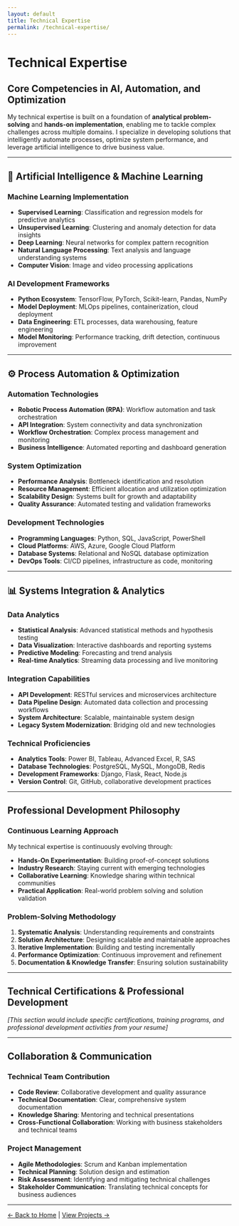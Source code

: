 ```yaml
---
layout: default
title: Technical Expertise
permalink: /technical-expertise/
---
```


# Technical Expertise

## Core Competencies in AI, Automation, and Optimization

My technical expertise is built on a foundation of **analytical problem-solving** and **hands-on implementation**, enabling me to tackle complex challenges across multiple domains. I specialize in developing solutions that intelligently automate processes, optimize system performance, and leverage artificial intelligence to drive business value.

---

## 🤖 Artificial Intelligence & Machine Learning

### Machine Learning Implementation
- **Supervised Learning**: Classification and regression models for predictive analytics
- **Unsupervised Learning**: Clustering and anomaly detection for data insights
- **Deep Learning**: Neural networks for complex pattern recognition
- **Natural Language Processing**: Text analysis and language understanding systems
- **Computer Vision**: Image and video processing applications

### AI Development Frameworks
- **Python Ecosystem**: TensorFlow, PyTorch, Scikit-learn, Pandas, NumPy
- **Model Deployment**: MLOps pipelines, containerization, cloud deployment
- **Data Engineering**: ETL processes, data warehousing, feature engineering
- **Model Monitoring**: Performance tracking, drift detection, continuous improvement

---

## ⚙️ Process Automation & Optimization

### Automation Technologies
- **Robotic Process Automation (RPA)**: Workflow automation and task orchestration
- **API Integration**: System connectivity and data synchronization
- **Workflow Orchestration**: Complex process management and monitoring
- **Business Intelligence**: Automated reporting and dashboard generation

### System Optimization
- **Performance Analysis**: Bottleneck identification and resolution
- **Resource Management**: Efficient allocation and utilization optimization
- **Scalability Design**: Systems built for growth and adaptability
- **Quality Assurance**: Automated testing and validation frameworks

### Development Technologies
- **Programming Languages**: Python, SQL, JavaScript, PowerShell
- **Cloud Platforms**: AWS, Azure, Google Cloud Platform
- **Database Systems**: Relational and NoSQL database optimization
- **DevOps Tools**: CI/CD pipelines, infrastructure as code, monitoring

---

## 📊 Systems Integration & Analytics

### Data Analytics
- **Statistical Analysis**: Advanced statistical methods and hypothesis testing
- **Data Visualization**: Interactive dashboards and reporting systems
- **Predictive Modeling**: Forecasting and trend analysis
- **Real-time Analytics**: Streaming data processing and live monitoring

### Integration Capabilities
- **API Development**: RESTful services and microservices architecture
- **Data Pipeline Design**: Automated data collection and processing workflows
- **System Architecture**: Scalable, maintainable system design
- **Legacy System Modernization**: Bridging old and new technologies

### Technical Proficiencies
- **Analytics Tools**: Power BI, Tableau, Advanced Excel, R, SAS
- **Database Technologies**: PostgreSQL, MySQL, MongoDB, Redis
- **Development Frameworks**: Django, Flask, React, Node.js
- **Version Control**: Git, GitHub, collaborative development practices

---

## Professional Development Philosophy

### Continuous Learning Approach
My technical expertise is continuously evolving through:
- **Hands-On Experimentation**: Building proof-of-concept solutions
- **Industry Research**: Staying current with emerging technologies
- **Collaborative Learning**: Knowledge sharing within technical communities
- **Practical Application**: Real-world problem solving and solution validation

### Problem-Solving Methodology
1. **Systematic Analysis**: Understanding requirements and constraints
2. **Solution Architecture**: Designing scalable and maintainable approaches
3. **Iterative Implementation**: Building and testing incrementally
4. **Performance Optimization**: Continuous improvement and refinement
5. **Documentation & Knowledge Transfer**: Ensuring solution sustainability

---

## Technical Certifications & Professional Development

*[This section would include specific certifications, training programs, and professional development activities from your resume]*

---

## Collaboration & Communication

### Technical Team Contribution
- **Code Review**: Collaborative development and quality assurance
- **Technical Documentation**: Clear, comprehensive system documentation
- **Knowledge Sharing**: Mentoring and technical presentations
- **Cross-Functional Collaboration**: Working with business stakeholders and technical teams

### Project Management
- **Agile Methodologies**: Scrum and Kanban implementation
- **Technical Planning**: Solution design and estimation
- **Risk Assessment**: Identifying and mitigating technical challenges
- **Stakeholder Communication**: Translating technical concepts for business audiences

---

[← Back to Home](/) | [View Projects →](/projects) 